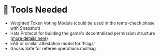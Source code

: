 # 🔧 Tools Needed

* Weighted Token Voting Module (could be used in the temp-check phase with Snapshot)
* Hats Protocol for building the game's decentralized permission structure ([more details here](https://hackmd.io/gqHvhxYWQrSxTUTQrYWDoQ))
* EAS or similar attestation model for 'Flags'
* Gnosis Safe for referee operations multisig
